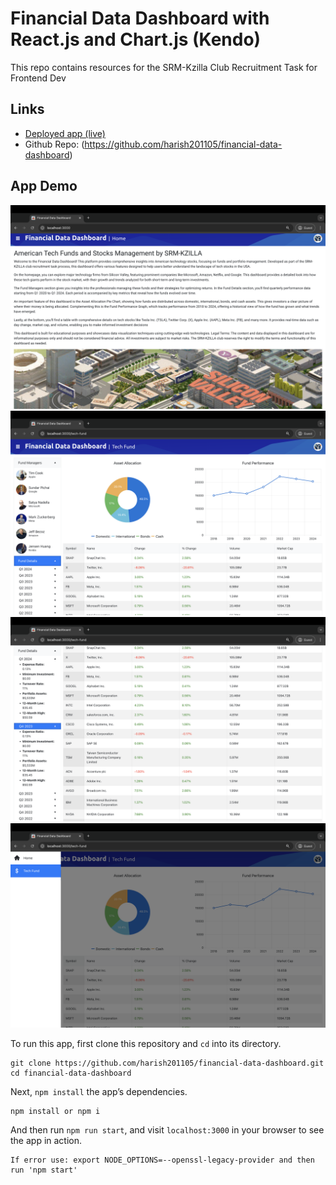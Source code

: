 # Financial Data Dashboard with React.js and Chart.js (Kendo)

This repo contains resources for the SRM-Kzilla Club Recruitment Task for Frontend Dev

## Links

* [Deployed app (live)](https://data-dashboard-harish201105.netlify.app/)
* Github Repo: (https://github.com/harish201105/financial-data-dashboard)



## App Demo

![](/resources/app1.png)
![](/resources/app2.png)
![](/resources/app3.png)
![](/resources/app4.png)

To run this app, first clone this repository and `cd` into its directory.

```
git clone https://github.com/harish201105/financial-data-dashboard.git
cd financial-data-dashboard
```

Next, `npm install` the app’s dependencies.

```
npm install or npm i 
```

And then run `npm run start`, and visit `localhost:3000` in your browser to see the app in action.

```
If error use: export NODE_OPTIONS=--openssl-legacy-provider and then run 'npm start' 
```
